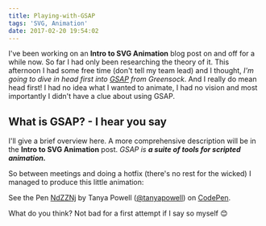```yaml
---
title: Playing-with-GSAP
tags: 'SVG, Animation'
date: 2017-02-20 19:54:02
---
```


I've been working on an **Intro to SVG Animation** blog post on and off for a while now. So far I had only been researching the theory of it. This afternoon I had some free time (don't tell my team lead) and I thought, _I'm going to dive in head first into [GSAP](https://greensock.com/gsap) from Greensock_. And I really do mean head first! I had no idea what I wanted to animate, I had no vision and most importantly I didn't have a clue about using GSAP.

## What is GSAP? - I hear you say
I'll give a brief overview here. A more comprehensive description will be in the **Intro to SVG Animation** post. _GSAP is **a suite of tools for scripted animation.**_

So between meetings and doing a hotfix (there's no rest for the wicked) I managed to produce this little animation:
<p data-height="500" data-theme-id="0" data-slug-hash="NdZZNj" data-default-tab="result" data-user="tanyapowell" class='codepen'>See the Pen <a href='http://codepen.io/tanyapowell/full/NdZZNj/'>NdZZNj</a> by Tanya Powell (<a href='http://codepen.io/tanyapowell'>@tanyapowell</a>) on <a href='http://codepen.io'>CodePen</a>.</p>
<script async="async" src="//assets.codepen.io/assets/embed/ei.js"></script>

What do you think? Not bad for a first attempt if I say so myself 😊
